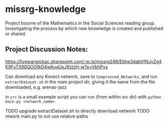 # missrg-knowledge

Project bourne of the Mathematics in the Social Sciences reading group. Investigating the process by which new knowledge is created and published or shared.

## Project Discussion Notes:
https://livewarwickac.sharepoint.com/:w:/s/missrg249/Ebhe3dabVfNJvZg4K9FvTX8BQOGfkD4wAoaUxJIfzIzH-w?e=VbhPvx


Can download any Konect network, save to `Compressed_Networks`, and run ``extractDataset.sh`` in the main project dir, giving it the name from the file downloaded, e.g. arenas-jazz

in `src` is a small example script you can run (from within src dir) with
``python main.py <network_name>``

TODO upgrade extractDataset.sh to directly download network
TODO rework main.py to not use relative paths
